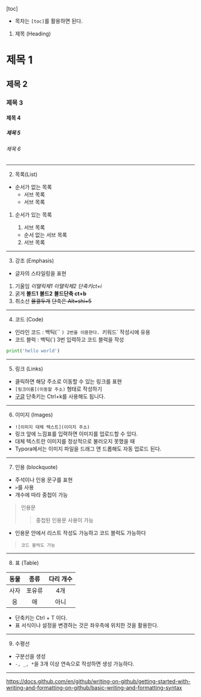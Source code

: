 [toc]

- 목차는 `[toc]`를 활용하면 된다.

1. 제목 (Heading)

# 제목 1

## 제목 2

### 제목 3

#### 제목 4

##### 제목 5

###### 제목 6

---

2. 목록(List)

- 순서가 없는 목록
  - 서브 목록
  - 서브 목록

1. 순서가 있는 목록

   1. 서브 목록

   - 순서 없는 서브 목록

   2. 서브 목록

---

3. 강조 (Emphasis)

- 글자의 스타일링을 표현

1. 기울임 *이탤릭체1* _이탤릭체2_ *단축키ct+i*
2. 굵게 **볼드1** __볼드2__ **볼드단축 ct+b**
3. 취소선 ~~물결두개~~ ~~단축은 Alt+shi+5~~

---

4. 코드 (Code)

- 인라인 코드 :  백틱(`` `) 2번을 이용한다. `키워드` 작성시에 유용
- 코드 블럭 : 백틱(`) 3번 입력하고 코드 블럭을 작성

```python
print('hello world')
```

---

5. 링크 (Links)

- 클릭하면 해당 주소로 이동할 수 있는 링크를 표현
- `[링크이름](이동할 주소)` 형태로 작성하기
- [구글](https://www.google.com) 단축키는 Ctrl+k를 사용해도 됩니다.

---

6. 이미지 (Images)

- `![이미지 대체 텍스트](이미지 주소)`
- 링크 앞에 느낌표를 입력하면 이미지를 업로드할 수 있다.
- 대체 텍스트란 이미지를 정상적으로 불러오지 못했을 때
- Typora에서는 이미지 파일을 드래그 앤 드롭해도 자동 업로드 된다.

---

7. 인용 (blockquote)

- 주석이나 인용 문구를 표현
- `>`를 사용
- 개수에 따라 중첩이 가능

> 인용문
>
> > 중첩된 인용문 사용이 가능

- 인용문 안에서 리스트 작성도 가능하고 코드 블럭도 가능하다

> ```
> 코드 블럭도 가능
> ```

---

8. 표 (Table)

| 동물 |  종류  | 다리 개수 |
| :--: | :----: | :-------: |
| 사자 | 포유류 |    4개    |
|  응  |   애   |   아니    |

- 단축키는 Ctrl + T 이다.
- 표 서식이나 설정을 변경하는 것은 좌우측에 위치한 것을 활용한다.

---

9. 수평선

- 구분선을 생성
- `-, _, *`을 3개 이상 연속으로 작성하면 생성 가능하다.

---

https://docs.github.com/en/github/writing-on-github/getting-started-with-writing-and-formatting-on-github/basic-writing-and-formatting-syntax